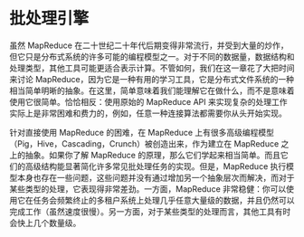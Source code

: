 # 批处理引擎

虽然 MapReduce 在二十世纪二十年代后期变得非常流行，并受到大量的炒作，但它只是分布式系统的许多可能的编程模型之一。对于不同的数据量，数据结构和处理类型，其他工具可能更适合表示计算。不管如何，我们在这一章花了大把时间来讨论 MapReduce，因为它是一种有用的学习工具，它是分布式文件系统的一种相当简单明晰的抽象。在这里，简单意味着我们能理解它在做什么，而不是意味着使用它很简单。恰恰相反：使用原始的 MapReduce API 来实现复杂的处理工作实际上是非常困难和费力的，例如，任意一种连接算法都需要你从头开始实现。

针对直接使用 MapReduce 的困难，在 MapReduce 上有很多高级编程模型（Pig，Hive，Cascading，Crunch）被创造出来，作为建立在 MapReduce 之上的抽象。如果你了解 MapReduce 的原理，那么它们学起来相当简单。而且它们的高级结构能显著简化许多常见批处理任务的实现。但是，MapReduce 执行模型本身也存在一些问题，这些问题并没有通过增加另一个抽象层次而解决，而对于某些类型的处理，它表现得非常差劲。一方面，MapReduce 非常稳健：你可以使用它在任务会频繁终止的多租户系统上处理几乎任意大量级的数据，并且仍然可以完成工作（虽然速度很慢）。另一方面，对于某些类型的处理而言，其他工具有时会快上几个数量级。
